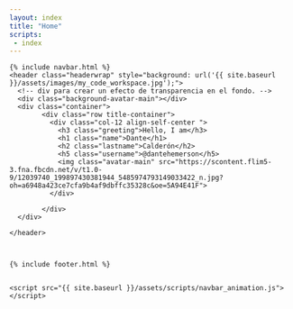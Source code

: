 ```yaml
---
layout: index
title: "Home"
scripts:
 - index
---
```

  <body itemscope="" itemtype="http://schema.org/Blog">

    {% include navbar.html %}
    <header class="headerwrap" style="background: url('{{ site.baseurl }}/assets/images/my_code_workspace.jpg');">
      <!-- div para crear un efecto de transparencia en el fondo. -->
      <div class="background-avatar-main"></div>
      <div class="container">        
            <div class="row title-container">
              <div class="col-12 align-self-center ">                
                <h3 class="greeting">Hello, I am</h3>
                <h1 class="name">Dante</h1>
                <h2 class="lastname">Calderón</h2>
                <h5 class="username">@dantehemerson</h5>                              
                <img class="avatar-main" src="https://scontent.flim5-3.fna.fbcdn.net/v/t1.0-9/12039740_199897430381944_5485974793149033422_n.jpg?oh=a6948a423ce7cfa9b4af9dbffc35328c&oe=5A94E41F">
              </div>
              
            </div>
      </div>

    </header>


    
    {% include footer.html %}

  
    <script src="{{ site.baseurl }}/assets/scripts/navbar_animation.js"></script>
  </body>
